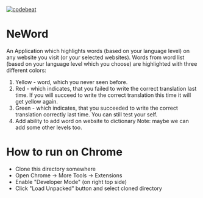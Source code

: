[![codebeat](https://codebeat.co/badges/6eb4d97c-36f9-4b91-906f-ae4a8b38af30)](https://codebeat.co/projects/github-com-psixs-neword-master)
# NeWord
An Application which highlights words (based on your language level) on any website you visit (or your selected websites).
Words from word list (based on your language level which you choose) are highlighted with three different colors:
1. Yellow - word, which you never seen before.
2. Red - which indicates, that you failed to write the correct translation last time. If you will succeed to write the correct translation this time it will get yellow again. 
3. Green - which indicates, that you succeeded to write the correct translation correctly last time. You can still test your self.
4. Add ability to add word on website to dictionary 
Note: maybe we can add some other levels too.

# How to run on Chrome
* Clone this directory somewhere
* Open Chrome -> More Tools -> Extensions
* Enable "Developer Mode" (on right top side)
* Click "Load Unpacked" button and select cloned directory


